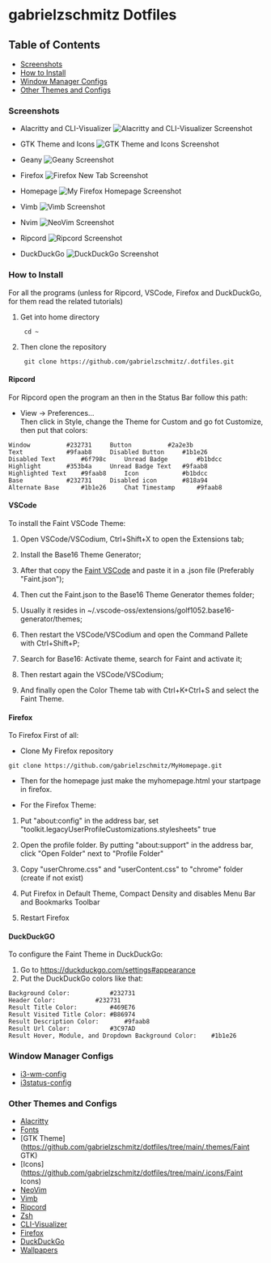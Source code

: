 # gabrielzschmitz Dotfiles

## Table of Contents
- [Screenshots](https://github.com/gabrielzschmitz/dotfiles#screenshots)
- [How to Install](https://github.com/gabrielzschmitz/dotfiles#how-to-install)
- [Window Manager Configs](https://github.com/gabrielzschmitz/dotfiles#window-manager-configs)
- [Other Themes and Configs](https://github.com/gabrielzschmitz/dotfiles#other-themes-and-configs)

### Screenshots
- Alacritty and CLI-Visualizer
![Alacritty and CLI-Visualizer Screenshot](https://github.com/gabrielzschmitz/dotfiles/blob/main/.screenshots/Alacritty%2BCLI-Visualizer.png)

- GTK Theme and Icons
![GTK Theme and Icons Screenshot](https://github.com/gabrielzschmitz/dotfiles/blob/main/.screenshots/GTK%2BIcons.png)

- Geany
![Geany Screenshot](https://github.com/gabrielzschmitz/dotfiles/blob/main/.screenshots/Geany.png)

- Firefox
![Firefox New Tab Screenshot](https://github.com/gabrielzschmitz/dotfiles/blob/main/.screenshots/Firefox.png)

- Homepage
![My Firefox Homepage Screenshot](https://github.com/gabrielzschmitz/dotfiles/blob/main/.screenshots/Homepage.png)

- Vimb
![Vimb Screenshot](https://github.com/gabrielzschmitz/dotfiles/blob/main/.screenshots/Vimb.png)

- Nvim
![NeoVim Screenshot](https://github.com/gabrielzschmitz/dotfiles/blob/main/.screenshots/NeoVim.png)

- Ripcord
![Ripcord Screenshot](https://github.com/gabrielzschmitz/dotfiles/blob/main/.screenshots/Ripcord.png)

- DuckDuckGo
![DuckDuckGo Screenshot](https://github.com/gabrielzschmitz/dotfiles/blob/main/.screenshots/DuckDuckGo.png)

### How to Install

For all the programs (unless for Ripcord, VSCode, Firefox and DuckDuckGo, for them read the related tutorials)

1. Get into home directory

        cd ~

2. Then clone the repository

        git clone https://github.com/gabrielzschmitz/.dotfiles.git
	
#### Ripcord
For Ripcord open the program an then in the Status Bar follow this path:
- View -> Preferences... <br>
Then click in Style, change the Theme for Custom and go fot Customize, then put that colors:

```
Window			#232731		Button			#2a2e3b
Text			#9faab8		Disabled Button		#1b1e26
Disabled Text		#6f798c		Unread Badge		#b1bdcc
Highlight		#353b4a		Unread Badge Text	#9faab8
Highlighted Text	#9faab8		Icon			#b1bdcc
Base			#232731		Disabled icon		#818a94
Alternate Base		#1b1e26		Chat Timestamp		#9faab8
```

#### VSCode
To install the Faint VSCode Theme:

1. Open VSCode/VSCodium, Ctrl+Shift+X to open the Extensions tab;

2. Install the Base16 Theme Generator;

3. After that copy the [Faint VSCode](https://pastebin.com/tLNLJFfm) and paste it in a .json file (Preferably "Faint.json");

4. Then cut the Faint.json to the Base16 Theme Generator themes folder;

5. Usually it resides in ~/.vscode-oss/extensions/golf1052.base16-generator/themes;

6. Then restart the VSCode/VSCodium and open the Command Pallete with Ctrl+Shift+P;

7. Search for Base16: Activate theme, search for Faint and activate it;

8. Then restart again the VSCode/VSCodium;

9. And finally open the Color Theme tab with Ctrl+K+Ctrl+S and select the Faint Theme.

#### Firefox
To Firefox First of all:

- Clone My Firefox repository

```
git clone https://github.com/gabrielzschmitz/MyHomepage.git
```
- Then for the homepage just make the myhomepage.html your startpage in firefox.

- For the Firefox Theme:

1. Put "about:config" in the address bar, set "toolkit.legacyUserProfileCustomizations.stylesheets" true

2. Open the profile folder. By putting "about:support" in the address bar, click "Open Folder" next to "Profile Folder"

3. Copy "userChrome.css" and "userContent.css" to "chrome" folder (create if not exist)

4. Put Firefox in Default Theme, Compact Density and disables Menu Bar and Bookmarks Toolbar

5. Restart Firefox

#### DuckDuckGO
To configure the Faint Theme in DuckDuckGo:
1. Go to https://duckduckgo.com/settings#appearance
2. Put the DuckDuckGo colors like that:

```
Background Color:   		#232731
Header Color:   		#232731
Result Title Color:   		#469E76
Result Visited Title Color:	#B86974
Result Description Color:   	#9faab8
Result Url Color:   		#3C97AD
Result Hover, Module, and Dropdown Background Color:	#1b1e26
```

### Window Manager Configs
- [i3-wm-config](https://github.com/gabrielzschmitz/.dotfiles/tree/master/Fainti3/.config/i3)
- [i3status-config](https://github.com/gabrielzschmitz/.dotfiles/tree/master/Fainti3status/.config/i3status)

### Other Themes and Configs
- [Alacritty](https://github.com/gabrielzschmitz/dotfiles/tree/main/.config/alacritty)
- [Fonts](https://github.com/gabrielzschmitz/dotfiles/tree/main/.fonts)
- [GTK Theme](https://github.com/gabrielzschmitz/dotfiles/tree/main/.themes/Faint GTK)
- [Icons](https://github.com/gabrielzschmitz/dotfiles/tree/main/.icons/Faint Icons)
- [NeoVim](https://github.com/gabrielzschmitz/dotfiles/tree/main/.config/nvim)
- [Vimb](https://github.com/gabrielzschmitz/dotfiles/tree/main/.config/vimb)
- [Ripcord]()
- [Zsh](https://github.com/gabrielzschmitz/dotfiles/tree/main/.zshrc)
- [CLI-Visualizer](https://github.com/gabrielzschmitz/dotfiles/tree/main/.config/vis)
- [Firefox]()
- [DuckDuckGo]()
- [Wallpapers](https://github.com/gabrielzschmitz/dotfiles/tree/main//Pictures/Wallpapers)

